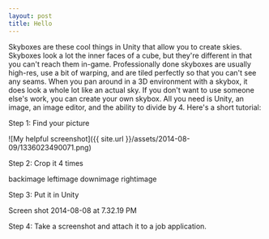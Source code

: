 ```yaml
---
layout: post
title: Hello
---
```


Skyboxes are these cool things in Unity that allow you to create skies. Skyboxes look a lot the inner faces of a cube, but they're different in that you can't reach them in-game. Professionally done skyboxes are usually high-res, use a bit of warping, and are tiled perfectly so that you can't see any seams. When you pan around in a 3D environment with a skybox, it does look a whole lot like an actual sky. If you don't want to use someone else's work, you can create your own skybox. All you need is Unity, an image, an image editor, and the ability to divide by 4. Here's a short tutorial:

Step 1: Find your picture

![My helpful screenshot]({{ site.url }}/assets/2014-08-09/1336023490071.png)

Step 2: Crop it 4 times

backimage leftimage downimage rightimage 

Step 3: Put it in Unity

Screen shot 2014-08-08 at 7.32.19 PM

Step 4: Take a screenshot and attach it to a job application.
